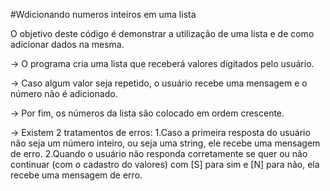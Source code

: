 #Wdicionando numeros inteiros em uma lista

O objetivo deste código é demonstrar a utilização de uma lista e de como adicionar dados na mesma.

-> O programa cria uma lista que receberá valores digitados pelo usuário.

-> Caso algum valor seja repetido, o usuário recebe uma mensagem e o número não é adicionado.

-> Por fim, os números da lista são colocado em ordem crescente.

-> Existem 2 tratamentos de erros:
 1.Caso a primeira resposta do usuário não seja um número inteiro, ou seja uma string, ele recebe uma mensagem de erro.
 2.Quando o usuário não responda corretamente se quer ou não continuar (com o cadastro do valores) com [S] para sim e [N] para não, ela recebe uma mensagem de erro.

